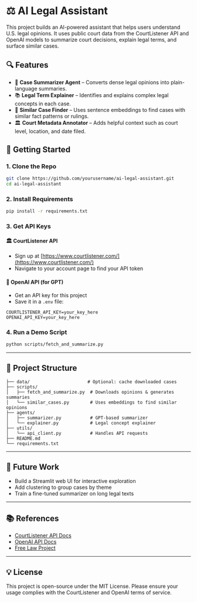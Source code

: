 # ⚖️ AI Legal Assistant

This project builds an AI-powered assistant that helps users understand U.S. legal opinions. It uses public court data from the CourtListener API and OpenAI models to summarize court decisions, explain legal terms, and surface similar cases.

## 🔍 Features

- 📄 **Case Summarizer Agent** – Converts dense legal opinions into plain-language summaries.
- 📚 **Legal Term Explainer** – Identifies and explains complex legal concepts in each case.
- 🔁 **Similar Case Finder** – Uses sentence embeddings to find cases with similar fact patterns or rulings.
- 🏛️ **Court Metadata Annotator** – Adds helpful context such as court level, location, and date filed.

## 🚀 Getting Started

### 1. Clone the Repo

```bash
git clone https://github.com/yourusername/ai-legal-assistant.git
cd ai-legal-assistant
```

### 2. Install Requirements

```bash
pip install -r requirements.txt
```

### 3. Get API Keys

#### 🏛️ CourtListener API
- Sign up at [https://www.courtlistener.com/](https://www.courtlistener.com/)
- Navigate to your account page to find your API token

#### 🤖 OpenAI API (for GPT)
- Get an API key for this project
- Save it in a `.env` file:

```env
COURTLISTENER_API_KEY=your_key_here
OPENAI_API_KEY=your_key_here
```

### 4. Run a Demo Script

```bash
python scripts/fetch_and_summarize.py
```

---

## 🧠 Project Structure

```
├── data/                      # Optional: cache downloaded cases
├── scripts/
│   ├── fetch_and_summarize.py  # Downloads opinions & generates summaries
│   └── similar_cases.py        # Uses embeddings to find similar opinions
├── agents/
│   ├── summarizer.py           # GPT-based summarizer
│   └── explainer.py            # Legal concept explainer
├── utils/
│   └── api_client.py           # Handles API requests
├── README.md
└── requirements.txt
```

---

## 🔧 Future Work

- Build a Streamlit web UI for interactive exploration
- Add clustering to group cases by theme
- Train a fine-tuned summarizer on long legal texts

---

## 📚 References

- [CourtListener API Docs](https://www.courtlistener.com/api/)
- [OpenAI API Docs](https://platform.openai.com/docs/)
- [Free Law Project](https://free.law/)

---

## 💡 License

This project is open-source under the MIT License. Please ensure your usage complies with the CourtListener and OpenAI terms of service.
